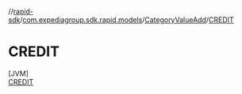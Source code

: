 //[rapid-sdk](../../../../index.md)/[com.expediagroup.sdk.rapid.models](../../index.md)/[CategoryValueAdd](../index.md)/[CREDIT](index.md)

# CREDIT

[JVM]\
[CREDIT](index.md)
